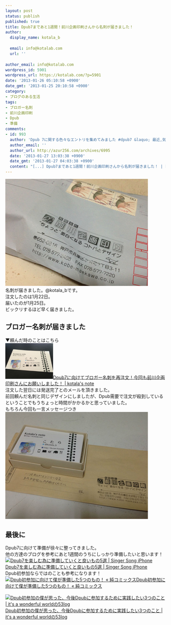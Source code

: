 ```yaml
---
layout: post
status: publish
published: true
title: Dpub7まであと1週間！前川企画印刷さんから名刺が届きました！
author:
  display_name: kotala_b

  email: info@kotalab.com
  url: ''

author_email: info@kotalab.com
wordpress_id: 5901
wordpress_url: https://kotalab.com/?p=5901
date: '2013-01-26 05:10:58 +0900'
date_gmt: '2013-01-25 20:10:58 +0900'
category:
- ブログのある生活
tags:
- ブロガー名刺
- 前川企画印刷
- Dpub
- 準備
comments:
- id: 993
  author: 'Dpub 7に関する色々なエントリを集めてみました #dpub7 &laquo; 最近,気になったこと&#8230;'
  author_email: ''
  author_url: http://azur256.com/archives/6995
  date: '2013-01-27 13:03:38 +0900'
  date_gmt: '2013-01-27 04:03:38 +0900'
  content: "[...] Dpub7まであと1週間！前川企画印刷さんから名刺が届きました！ | kotala&#8217;s note [...]"
---
```

<p><a href="/wp-content/uploads/meishi_130126_01.jpg" target="_blank"><img src="/wp-content/uploads/meishi_130126_01-448x336.jpg" alt="meishi_130126_01" width="448" height="336" class="alignnone size-large wp-image-5903" /></a><br />
名刺が届きました。@kotala_bです。<br />
注文したのは1月22日。<br />
届いたのが1月25日。<br />
ビックリするほど早く届きました。<br />
</p>
<!--more-->
<h2>ブロガー名刺が届きました</h2>
<p>▼頼んだ時のことはこちら<br />
<a href="/blogger-meishi-maekawa-insatsu" target="_blank"><img  class="alignleft" src="/wp-content/uploads/blogermeishi_130123-448x336.jpg" alt="Dpub7に向けてブロガー名刺を再注文！今回も前川企画印刷さんにお願いしました！ | kotala's note" width="150" /></a><a href="/blogger-meishi-maekawa-insatsu" target="_blank">Dpub7に向けてブロガー名刺を再注文！今回も前川企画印刷さんにお願いしました！ | kotala's note</a><br style="clear:both;" />注文した翌日には発送完了とのメールを頂きました。<br />
前回頼んだ名刺と同じデザインにしましたが、Dpub需要で注文が殺到しているということでもうちょっと時間がかかるかと思っていました。<br />
もちろん今回も一言メッセージつき<br />
<a href="/wp-content/uploads/meishi_130126_02.jpg" target="_blank"><img src="/wp-content/uploads/meishi_130126_02-448x336.jpg" alt="meishi_130126_02" width="448" height="336" class="alignnone size-large wp-image-5904" /></a></p>
<h2>最後に</h2>
<p>Dpub7に向けて準備が徐々に整ってきました。<br />
他の方達のブログを参考にあと1週間のうちにしっかり準備したいと思います！<br />
<a href="http://kuracyan.net/archives/17033" target="_blank"><img  class="alignleft" src="https://capture.heartrails.com/150x130?http://kuracyan.net/archives/17033" alt="Dpub7を楽しむ為に準備していくと良いもの5選 | Singer Song iPhone" width="150" height="130" /></a><a href="http://kuracyan.net/archives/17033" target="_blank">Dpub7を楽しむ為に準備していくと良いもの5選 | Singer Song iPhone</a><a href="https://b.hatena.ne.jp/entry/http://kuracyan.net/archives/17033" target="_blank"><img border="0" src="https://b.hatena.ne.jp/entry/image/http://kuracyan.net/archives/17033" alt="" /></a><br style="clear:both;" />Dpub初参加ならではのことも参考になります！<br />
<a href="http://jun0424.com/?p=1499" target="_blank"><img  class="alignleft" src="https://capture.heartrails.com/150x130?http://jun0424.com/?p=1499" alt="Dpub初参加に向けて僕が準備した5つのもの！ &laquo; 純コミックス" width="150" height="130" /></a><a href="http://jun0424.com/?p=1499" target="_blank">Dpub初参加に向けて僕が準備した5つのもの！ &laquo; 純コミックス</a><a href="https://b.hatena.ne.jp/entry/http://jun0424.com/?p=1499" target="_blank"><img border="0" src="https://b.hatena.ne.jp/entry/image/http://jun0424.com/?p=1499" alt="" /></a><br style="clear:both;" /><br />
<a href="http://53log.com/wp/blog/dpub%E5%88%9D%E5%8F%82%E5%8A%A0%E3%81%AE%E5%83%95%E3%81%8C%E6%80%9D%E3%81%A3%E3%81%9F%E3%80%81%E4%BB%8A%E5%BE%8Cdpub%E3%81%AB%E5%8F%82%E5%8A%A0%E3%81%99%E3%82%8B%E3%81%9F%E3%82%81%E3%81%AB%E5%AE%9F/" target="_blank"><img  class="alignleft" src="https://capture.heartrails.com/150x130?http://53log.com/wp/blog/dpub%E5%88%9D%E5%8F%82%E5%8A%A0%E3%81%AE%E5%83%95%E3%81%8C%E6%80%9D%E3%81%A3%E3%81%9F%E3%80%81%E4%BB%8A%E5%BE%8Cdpub%E3%81%AB%E5%8F%82%E5%8A%A0%E3%81%99%E3%82%8B%E3%81%9F%E3%82%81%E3%81%AB%E5%AE%9F/" alt="Dpub初参加の僕が思った、今後Dpubに参加するために実践したい3つのこと | it's a wonderful worldの53log" width="150" height="130" /></a><a href="http://53log.com/wp/blog/dpub%E5%88%9D%E5%8F%82%E5%8A%A0%E3%81%AE%E5%83%95%E3%81%8C%E6%80%9D%E3%81%A3%E3%81%9F%E3%80%81%E4%BB%8A%E5%BE%8Cdpub%E3%81%AB%E5%8F%82%E5%8A%A0%E3%81%99%E3%82%8B%E3%81%9F%E3%82%81%E3%81%AB%E5%AE%9F/" target="_blank">Dpub初参加の僕が思った、今後Dpubに参加するために実践したい3つのこと | it's a wonderful worldの53log</a><a href="https://b.hatena.ne.jp/entry/http://53log.com/wp/blog/dpub%E5%88%9D%E5%8F%82%E5%8A%A0%E3%81%AE%E5%83%95%E3%81%8C%E6%80%9D%E3%81%A3%E3%81%9F%E3%80%81%E4%BB%8A%E5%BE%8Cdpub%E3%81%AB%E5%8F%82%E5%8A%A0%E3%81%99%E3%82%8B%E3%81%9F%E3%82%81%E3%81%AB%E5%AE%9F/" target="_blank"><img border="0" src="https://b.hatena.ne.jp/entry/image/http://53log.com/wp/blog/dpub%E5%88%9D%E5%8F%82%E5%8A%A0%E3%81%AE%E5%83%95%E3%81%8C%E6%80%9D%E3%81%A3%E3%81%9F%E3%80%81%E4%BB%8A%E5%BE%8Cdpub%E3%81%AB%E5%8F%82%E5%8A%A0%E3%81%99%E3%82%8B%E3%81%9F%E3%82%81%E3%81%AB%E5%AE%9F/" alt="" /></a><br style="clear:both;" /></p>
